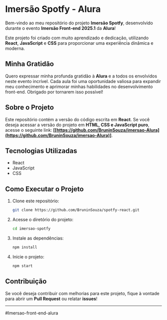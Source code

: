 # Imersão Spotfy - Alura

Bem-vindo ao meu repositório do projeto **Imersão Spotfy**, desenvolvido durante o evento **Imersão Front-end 2025.1** da **Alura**!

Este projeto foi criado com muito aprendizado e dedicação, utilizando **React**, **JavaScript** e **CSS** para proporcionar uma experiência dinâmica e moderna. 

## Minha Gratidão
Quero expressar minha profunda gratidão à **Alura** e a todos os envolvidos neste evento incrível. Cada aula foi uma oportunidade valiosa para expandir meu conhecimento e aprimorar minhas habilidades no desenvolvimento front-end. Obrigado por tornarem isso possível!

## Sobre o Projeto
Este repositório contém a versão do código escrita em **React**. Se você deseja acessar a versão do projeto em **HTML, CSS e JavaScript puro**, acesse o seguinte link: **[[https://github.com/BruninSouza/imersao-Alura](https://github.com/BruninSouza/imersao-Alura)]**.

## Tecnologias Utilizadas
- React
- JavaScript
- CSS

## Como Executar o Projeto
1. Clone este repositório:
   ```bash
   git clone https://github.com/BruninSouza/spotfy-react.git
   ```
2. Acesse o diretório do projeto:
   ```bash
   cd imersao-spotfy
   ```
3. Instale as dependências:
   ```bash
   npm install
   ```
4. Inicie o projeto:
   ```bash
   npm start
   ```

## Contribuição
Se você deseja contribuir com melhorias para este projeto, fique à vontade para abrir um **Pull Request** ou relatar **issues**!

---
#Imersao-front-end-alura

